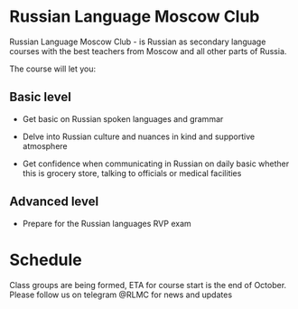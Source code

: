 # Russian Language Moscow Club

Russian Language Moscow Club - is Russian as secondary language courses with
the best teachers from Moscow and all other parts of Russia.

The course will let you:

## Basic level

- Get basic on Russian spoken languages and grammar

- Delve into Russian culture and nuances in kind and supportive atmosphere

- Get confidence when communicating in Russian on daily basic
whether this is grocery store, talking to officials or medical facilities

## Advanced level

- Prepare for the Russian languages RVP exam

# Schedule

Class groups are being formed, ETA for course start is the end of October.
Please follow us on telegram @RLMC for news and updates 

